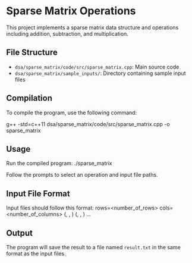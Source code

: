 # Sparse Matrix Operations

This project implements a sparse matrix data structure and operations including addition, subtraction, and multiplication.

## File Structure

- `dsa/sparse_matrix/code/src/sparse_matrix.cpp`: Main source code
- `dsa/sparse_matrix/sample_inputs/`: Directory containing sample input files

## Compilation

To compile the program, use the following command:

g++ -std=c++11 dsa/sparse_matrix/code/src/sparse_matrix.cpp -o sparse_matrix

## Usage

Run the compiled program:
./sparse_matrix

Follow the prompts to select an operation and input file paths.

## Input File Format

Input files should follow this format:
rows=<number_of_rows>
cols=<number_of_columns>
(<row>, <column>, <value>)
(<row>, <column>, <value>)
...

## Output

The program will save the result to a file named `result.txt` in the same format as the input files.
